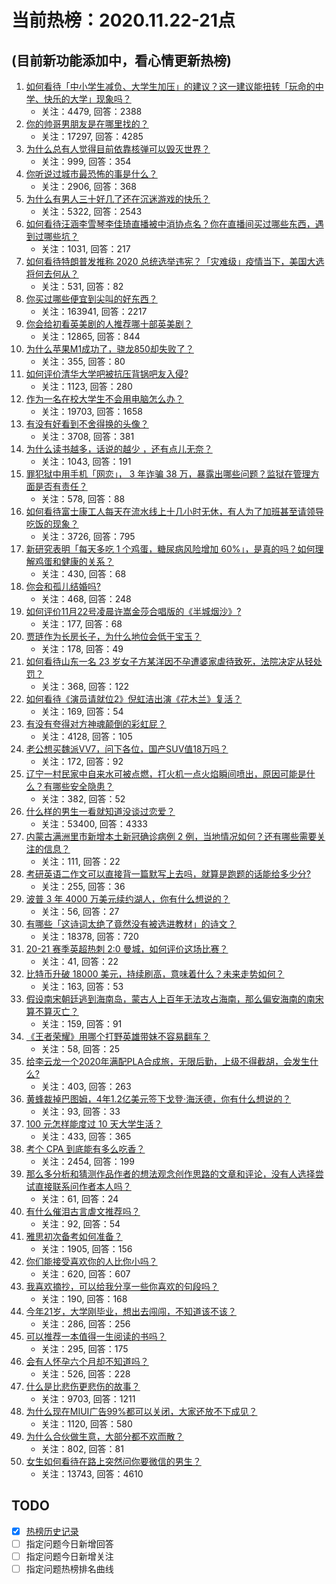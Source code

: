 # 当前热榜：2020.11.22-21点
## (目前新功能添加中，看心情更新热榜)
1. [如何看待「中小学生减负、大学生加压」的建议？这一建议能扭转「玩命的中学、快乐的大学」现象吗？](https://www.zhihu.com/question/431393387)
    * 关注：4479, 回答：2388
2. [你的帅哥男朋友是在哪里找的？](https://www.zhihu.com/question/363268434)
    * 关注：17297, 回答：4285
3. [为什么总有人觉得目前依靠核弹可以毁灭世界？](https://www.zhihu.com/question/428485825)
    * 关注：999, 回答：354
4. [你听说过城市最恐怖的事是什么？](https://www.zhihu.com/question/300411065)
    * 关注：2906, 回答：368
5. [为什么有男人三十好几了还在沉迷游戏的快乐？](https://www.zhihu.com/question/426888186)
    * 关注：5322, 回答：2543
6. [如何看待汪涵李雪琴李佳琦直播被中消协点名？你在直播间买过哪些东西，遇到过哪些坑？](https://www.zhihu.com/question/431366470)
    * 关注：1031, 回答：217
7. [如何看待特朗普发推称 2020 总统选举违宪？「灾难级」疫情当下，美国大选将何去何从？](https://www.zhihu.com/question/430490567)
    * 关注：531, 回答：82
8. [你买过哪些便宜到尖叫的好东西？](https://www.zhihu.com/question/337047368)
    * 关注：163941, 回答：2217
9. [你会给初看英美剧的人推荐哪十部英美剧？](https://www.zhihu.com/question/21124373)
    * 关注：12865, 回答：844
10. [为什么苹果M1成功了，骁龙850却失败了？](https://www.zhihu.com/question/430914061)
    * 关注：355, 回答：80
11. [如何评价清华大学吧被抗压背锅吧友入侵?](https://www.zhihu.com/question/431287272)
    * 关注：1123, 回答：280
12. [作为一名在校大学生不会用电脑怎么办？](https://www.zhihu.com/question/352321370)
    * 关注：19703, 回答：1658
13. [有没有好看到不舍得换的头像？](https://www.zhihu.com/question/368799434)
    * 关注：3708, 回答：381
14. [为什么读书越多，话说的越少 ，还有点儿无奈？](https://www.zhihu.com/question/424523390)
    * 关注：1043, 回答：191
15. [罪犯狱中用手机「网恋」， 3 年诈骗 38 万，暴露出哪些问题？监狱在管理方面是否有责任？](https://www.zhihu.com/question/431395089)
    * 关注：578, 回答：88
16. [如何看待富士康工人每天在流水线上十几小时无休，有人为了加班甚至请领导吃饭的现象？](https://www.zhihu.com/question/431145122)
    * 关注：3726, 回答：795
17. [新研究表明「每天多吃 1 个鸡蛋，糖尿病风险增加 60%」，是真的吗？如何理解鸡蛋和健康的关系？](https://www.zhihu.com/question/431395279)
    * 关注：430, 回答：68
18. [你会和孤儿结婚吗?](https://www.zhihu.com/question/296291274)
    * 关注：468, 回答：248
19. [如何评价11月22号凌晨许嵩金莎合唱版的《半城烟沙》?](https://www.zhihu.com/question/431271429)
    * 关注：177, 回答：68
20. [贾琏作为长房长子，为什么地位会低于宝玉？](https://www.zhihu.com/question/39932343)
    * 关注：178, 回答：49
21. [如何看待山东一名  23  岁女子方某洋因不孕遭婆家虐待致死，法院决定从轻处罚？](https://www.zhihu.com/question/430694281)
    * 关注：368, 回答：122
22. [如何看待《演员请就位2》倪虹洁出演《花木兰》复活？](https://www.zhihu.com/question/431371910)
    * 关注：169, 回答：54
23. [有没有夸得对方神魂颠倒的彩虹屁？](https://www.zhihu.com/question/425102721)
    * 关注：4128, 回答：105
24. [老公想买魏派VV7，问下各位，国产SUV值18万吗？](https://www.zhihu.com/question/429202684)
    * 关注：172, 回答：92
25. [辽宁一村民家中自来水可被点燃，打火机一点火焰瞬间喷出，原因可能是什么？有哪些安全隐患？](https://www.zhihu.com/question/431438948)
    * 关注：382, 回答：52
26. [什么样的男生一看就知道没谈过恋爱？](https://www.zhihu.com/question/310431658)
    * 关注：53400, 回答：4333
27. [内蒙古满洲里市新增本土新冠确诊病例 2 例，当地情况如何？还有哪些需要关注的信息？](https://www.zhihu.com/question/431332992)
    * 关注：111, 回答：22
28. [考研英语二作文可以直接背一篇默写上去吗，就算是跑题的话能给多少分?](https://www.zhihu.com/question/427204513)
    * 关注：255, 回答：36
29. [波普 3 年 4000 万美元续约湖人，你有什么想说的？](https://www.zhihu.com/question/431422661)
    * 关注：56, 回答：27
30. [有哪些「这诗词太绝了竟然没有被选进教材」的诗文？](https://www.zhihu.com/question/264230095)
    * 关注：18378, 回答：720
31. [20-21 赛季英超热刺 2:0 曼城，如何评价这场比赛？](https://www.zhihu.com/question/431402649)
    * 关注：41, 回答：22
32. [比特币升破 18000 美元，持续刷高，意味着什么？未来走势如何？](https://www.zhihu.com/question/430820641)
    * 关注：163, 回答：53
33. [假设南宋朝廷逃到海南岛，蒙古人上百年无法攻占海南，那么偏安海南的南宋算不算灭亡？](https://www.zhihu.com/question/425094947)
    * 关注：159, 回答：91
34. [《王者荣耀》用哪个打野英雄带妹不容易翻车？](https://www.zhihu.com/question/422028589)
    * 关注：58, 回答：25
35. [给李云龙一个2020年满配PLA合成旅，无限后勤，上级不得截胡，会发生什么?](https://www.zhihu.com/question/424566441)
    * 关注：403, 回答：263
36. [黄蜂裁掉巴图姆，4年1.2亿美元签下戈登·海沃德，你有什么想说的？](https://www.zhihu.com/question/431410309)
    * 关注：93, 回答：33
37. [100 元怎样能度过 10 天大学生活？](https://www.zhihu.com/question/428564445)
    * 关注：433, 回答：365
38. [考个 CPA 到底能有多么吃香？](https://www.zhihu.com/question/335343858)
    * 关注：2454, 回答：199
39. [那么多分析和猜测作品作者的想法观念创作思路的文章和评论，没有人选择尝试直接联系问作者本人吗？](https://www.zhihu.com/question/431257474)
    * 关注：61, 回答：24
40. [有什么催泪古言虐文推荐吗？](https://www.zhihu.com/question/417567870)
    * 关注：92, 回答：54
41. [雅思初次备考如何准备？](https://www.zhihu.com/question/314692350)
    * 关注：1905, 回答：156
42. [你们能接受喜欢你的人比你小吗？](https://www.zhihu.com/question/428847596)
    * 关注：620, 回答：607
43. [我喜欢摘抄，可以给我分享一些你喜欢的句段吗？](https://www.zhihu.com/question/430273761)
    * 关注：190, 回答：168
44. [今年21岁，大学刚毕业，想出去闯闯，不知道该不该？](https://www.zhihu.com/question/295805911)
    * 关注：286, 回答：256
45. [可以推荐一本值得一生阅读的书吗？](https://www.zhihu.com/question/427993034)
    * 关注：295, 回答：175
46. [会有人怀孕六个月却不知道吗？](https://www.zhihu.com/question/425321238)
    * 关注：526, 回答：228
47. [什么是比悲伤更悲伤的故事？](https://www.zhihu.com/question/23897428)
    * 关注：9703, 回答：1211
48. [为什么现在MIUI广告99%都可以关闭，大家还放不下成见？](https://www.zhihu.com/question/60993988)
    * 关注：1120, 回答：580
49. [为什么合伙做生意，大部分都不欢而散？](https://www.zhihu.com/question/297941968)
    * 关注：802, 回答：81
50. [女生如何看待在路上突然问你要微信的男生？](https://www.zhihu.com/question/320105658)
    * 关注：13743, 回答：4610
## TODO
* [x] [热榜历史记录](hot_history/AllHot.md)
* [ ] 指定问题今日新增回答
* [ ] 指定问题今日新增关注
* [ ] 指定问题热榜排名曲线
